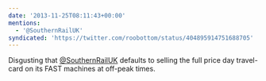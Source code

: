 ```yaml
---
date: '2013-11-25T08:11:43+00:00'
mentions:
  - '@SouthernRailUK'
syndicated: 'https://twitter.com/roobottom/status/404895914751688705'
---
```

Disgusting that [@SouthernRailUK](https://twitter.com/@SouthernRailUK) defaults to selling the full price day travel-card on its FAST machines at off-peak times.
